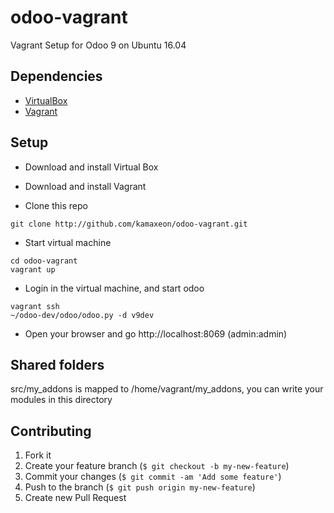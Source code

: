 # odoo-vagrant

Vagrant Setup for Odoo 9 on Ubuntu 16.04

Dependencies
------------

* [VirtualBox](https://www.virtualbox.org/wiki/Downloads)
* [Vagrant](https://www.vagrantup.com)

Setup
-----

* Download and install Virtual Box

* Download and install Vagrant

* Clone this repo

```
git clone http://github.com/kamaxeon/odoo-vagrant.git
```

* Start virtual machine

```
cd odoo-vagrant
vagrant up
```

* Login in the virtual machine, and start odoo


```
vagrant ssh
~/odoo-dev/odoo/odoo.py -d v9dev
```

* Open your browser and go http://localhost:8069 (admin:admin)

Shared folders
--------------
src/my_addons is mapped to /home/vagrant/my_addons, you can write your modules in this directory


Contributing
------------

1. Fork it
1. Create your feature branch (`$ git checkout -b my-new-feature`)
1. Commit your changes (`$ git commit -am 'Add some feature'`)
1. Push to the branch (`$ git push origin my-new-feature`)
1. Create new Pull Request
